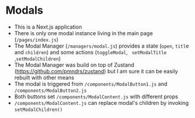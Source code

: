 # Modals

- This is a Next.js application
- There is only one modal instance living in the main page (`/pages/index.js`)
- The Modal Manager (`/managers/modal.js`) provides a state (`open`, `titl`e and `children`) and some actions (`toggleModal`, ` setModalTitle` ,`setModalChildren`)
- The Modal Manager was build on top of Zustand (https://github.com/pmndrs/zustand) but I am sure it can be easily rebuilt with other means
- The modal is triggered from `/components/ModalButton1.js` and `/components/ModalButton2.js`
- Both buttons set `/components/ModalContent.js` with different props
- `/components/ModalContent.js` can replace modal's children by invoking `setModalChildren()`
